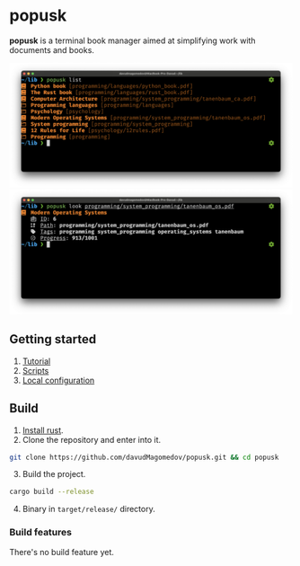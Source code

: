 # popusk

**popusk** is a terminal book manager aimed at simplifying work with documents and books.

![First example](assets/1_ex.png)
![Second example](assets/2_ex.png)

## Getting started

1. [Tutorial](docs/tutorial.md)
2. [Scripts](docs/lua_script.md)
3. [Local configuration](docs/local_config.md)

## Build

1. [Install rust](https://www.rust-lang.org/tools/install).
2. Clone the repository and enter into it.
```bash
git clone https://github.com/davudMagomedov/popusk.git && cd popusk
```
3. Build the project.
```bash
cargo build --release
```
4. Binary in `target/release/` directory.

### Build features

There's no build feature yet.
